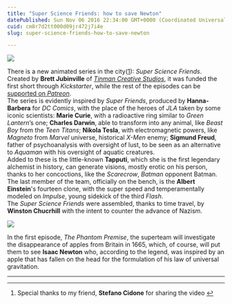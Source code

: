 ```yaml
---
title: "Super Science Friends: how to save Newton"
datePublished: Sun Nov 06 2016 22:34:00 GMT+0000 (Coordinated Universal Time)
cuid: cm8r7d2tt000d09jr472j7i4e
slug: super-science-friends-how-to-save-newton

---
```



![](https://cdn.hashnode.com/res/hashnode/image/upload/v1743070820377/03da8608-d5dc-4509-85d7-2b5bef64b896.jpeg)

There is a new animated series in the city([1](#fn:stefano "See footnote")): _Super Science Friends_. Created by **Brett Jubinville** of [_Tinman Creative Studios_](http://www.tinman.tv/), it was funded the first short through _Kickstarter_, while the rest of the episodes can be [supported on _Patreon_](https://www.patreon.com/supersciencefriends).  
The series is evidently inspired by _Super Friends_, produced by **Hanna-Barbera** for _DC Comics_, with the place of the heroes of _JLA_ taken by some iconic scientists: **Marie Curie**, with a radioactive ring similar to _Green Lantern_’s one; **Charles Darwin**, able to transform into any animal, like _Beast Boy_ from the _Teen Titans_; **Nikola Tesla**, with electromagnetic powers, like _Magneto_ from _Marvel_ universe, historical _X-Men_ enemy; **Sigmund Freud**, father of psychoanalysis with oversight of lust, to be seen as an alternative to _Aquaman_ with his oversight of aquatic creatures.  
Added to these is the little-known **Tapputi**, which she is the first legendary alchemist in history, can generate visions, mostly erotic on his person, thanks to her concoctions, like the _Scarecrow_, _Batman_ opponent Batman.  
The last member of the team, officially on the bench, is the **Albert Einstein**'s fourteen clone, with the super speed and temperamentally modeled on _Impulse_, young sidekick of the third _Flash_.  
The _Super Science Friends_ were assembled, thanks to time travel, by **Winston Chucrhill** with the intent to counter the advance of Nazism.

![](https://cdn.hashnode.com/res/hashnode/image/upload/v1743070821819/0709fa7f-8fec-46b6-9f33-7fdc76406df1.jpeg)

In the first episode, _The Phantom Premise_, the superteam will investigate the disappearance of apples from Britain in 1665, which, of course, will put them to see **Isaac Newton** who, according to the legend, was inspired by an apple that has fallen on the head for the formulation of his law of universal gravitation.

* * *

* * *

1.  Special thanks to my friend, **Stefano Cidone** for sharing the video [↩](#fnref:stefano "Return to article")